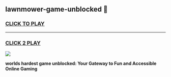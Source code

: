 
## lawnmower-game-unblocked 👋
<h3>
<a href="https://premium.freeplayer.one?title=lawnmower-game-unblocked&ref=14F">CLICK TO PLAY</a></h3>
<hr>

<h3>
<a href="https://premium.freeplayer.one?title=lawnmower-game-unblocked&ref=14F">CLICK 2 PLAY</a>
  
</h3>

<a href="https://premium.freeplayer.one?title=lawnmower-game-unblocked&ref=12F/"><img src="https://clearcache.store/games.png"></a>


**worlds hardest game unblocked: Your Gateway to Fun and Accessible Online Gaming**
